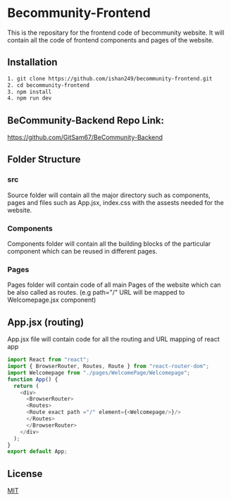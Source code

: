 # Becommunity-Frontend

This is the repositary for the frontend code of becommunity website. It will contain all the code of frontend components and pages of the website.
## Installation

```bash
1. git clone https://github.com/ishan249/becommunity-frontend.git
2. cd becommunity-frontend
3. npm install 
4. npm run dev
```

## BeCommunity-Backend Repo Link: 
https://github.com/GitSam67/BeCommunity-Backend

## Folder Structure
### src
Source folder will contain all the major directory such as components, pages and files such as App.jsx, index.css with the  assests needed for the website.
### Components
Components folder will contain all the building blocks of the particular component which can be reused in different pages.

### Pages
Pages folder will contain code of all main Pages of the website which can be also called as routes. (e.g path="/" URL will be mapped to Welcomepage.jsx component)


## App.jsx (routing)
App.jsx file will contain code for all the routing and URL mapping of react app
```javascript
import React from "react";
import { BrowserRouter, Routes, Route } from "react-router-dom";
import Welcomepage from "./pages/WelcomePage/Welcomepage";
function App() {
  return (
    <div>
      <BrowserRouter>
      <Routes>
      <Route exact path ="/" element={<Welcomepage/>}/>
      </Routes>
      </BrowserRouter>
    </div>
  );
}
export default App;

```

## License

[MIT](https://github.com/ishan249/becommunity-frontend/blob/master/LICENSE)
